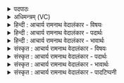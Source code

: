 <details><summary>पदपाठः</summary>

प्र꣢। सो꣣म। दे꣣व꣡वी꣢तये। दे꣣व꣢। वी꣣तये। सि꣡न्धुः꣢꣯। न। पि꣣प्ये। अ꣡र्ण꣢꣯सा। अ꣣ꣳशोः꣢। प꣡य꣢꣯सा। म꣣दिरः꣢। न। जा꣡गृ꣢꣯विः। अ꣡च्छ꣢꣯। को꣡श꣢꣯म्। म꣣धुश्चु꣡त꣢म्। म꣣धु। श्चु꣡त꣢꣯म्। ७६७।
</details>

<details><summary>अधिमन्त्रम् (VC)</summary>

- पवमानः सोमः
- सप्तर्षयः
- प्रगाथः(विषमा बृहती, समा सतोबृहती)
- मध्यमः
</details>

<details><summary>हिन्दी : आचार्य रामनाथ वेदालंकार - विषयः</summary>

प्रथम ऋचा पूर्वार्चिक में क्रमाङ्क ५१४ पर जीवात्मा के विषय में व्याख्यात हुई थी। यहाँ परमात्मा और उपासक का विषय वर्णित करते हैं।
</details>

<details><summary>हिन्दी : आचार्य रामनाथ वेदालंकार - पदार्थः</summary>

पदार्थान्वयभाषाः -  हे (सोम) रसागार परमात्मन् ! आप (देववीतये) उपासक के हृदय में दिव्य गुण उत्पन्न करने के लिए (अर्णसा) आनन्द-रस से (प्र पिप्ये) भरपूर हो, (अर्णसा) जल से (सिन्धुः न) जैसे बादल भरपूर होता है। आगे उपासक के प्रति कहते हैं—हे उपासक ! (अंशोः) अंशुमाली सूर्य के (पयसा) वर्षाजल से (मदिरः) हर्ष को प्राप्त किसान के समान (जागृविः) जागरूक हुआ तू (मधुश्चुतम्) आनन्दरूप मधु को चुआनेवाले (कोशम्) आनन्द के निधि परमात्मा के (अच्छ) अभिमुख हो ॥१॥ इस मन्त्र में उपमालङ्कार है ॥१॥
</details>

<details><summary>हिन्दी : आचार्य रामनाथ वेदालंकार - भावार्थः</summary>

भावार्थभाषाः -  आनन्द-रस की प्राप्ति के लिए आनन्द-रस के खजाने परमेश्वर का ही मनुष्यों को ध्यान करना चाहिए,भौतिक प्रतिमा आदियों के पूजने से क्या लाभ है ॥१॥
</details>

<details><summary>संस्कृत : आचार्य रामनाथ वेदालंकार - विषयः</summary>

तत्र प्रथमा ऋक् पूर्वार्चिके ५१४ क्रमाङ्के जीवात्मविषये व्याख्याता। अत्र परमात्मन उपासकस्य च विषयमाह।
</details>

<details><summary>संस्कृत : आचार्य रामनाथ वेदालंकार - पदार्थः</summary>

पदार्थान्वयभाषाः -  हे (सोम) रसागार परमात्मन् ! त्वम् (देववीतये) देवानां दिव्यगुणानां वीतिः उपासकस्य हृदये प्रजननं तदर्थाय (अर्णसा) आनन्दरसेन (प्र पिप्ये) आप्यायितोऽसि, (अर्णसा) जलेन (सिन्धुः न) पर्जन्यो यथा आप्यायते। अथ उपासकं प्रत्युच्यते—हे उपासक ! (अंशोः) अंशुमालिनः सूर्य्यस्य। [अत्र अंशोः अंशुमति लक्षणा। यद्वा मतुपो लुक्।] (पयसा) वृष्टिजलेन (मदिरः) न हृष्टः कर्षकः इव (जागृविः) जागरूकः त्वम् (मधुश्चुतम्) आनन्दमधुस्राविणम् (कोशम्) आनन्दनिधिं परमात्मानम् (अच्छ) अभिमुखो भव ॥१॥ अत्रोपमालङ्कारः।
</details>

<details><summary>संस्कृत : आचार्य रामनाथ वेदालंकार - भावार्थः</summary>

भावार्थभाषाः -  आनन्दरसलाभायानन्दरसनिधिः परमेश्वर एव जनैर्ध्यातव्यः,किं भौतिकानां प्रतिमादीनां पूजनेन ॥१॥
</details>

<details><summary>संस्कृत : आचार्य रामनाथ वेदालंकार - पादटिप्पनी</summary>

टिप्पणी:   १.ऋ० ९।१०७।१२,साम० ५१४।
</details>